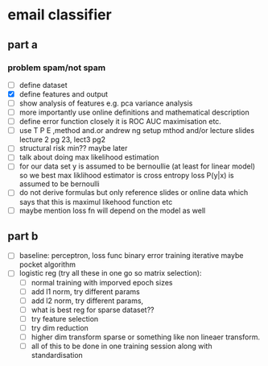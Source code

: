 # email classifier

## part a
### problem spam/not spam

- [ ] define dataset
- [x] define features and output
- [ ] show analysis of features e.g. pca variance analysis
- [ ] more importantly use online definitions and mathematical description
- [ ] define error function closely it is ROC AUC maximisation etc.
- [ ] use T P E ,method and.or andrew ng setup mthod and/or lecture slides lecture 2 pg 23, lect3 pg2
- [ ] structural risk min?? maybe later
- [ ] talk about doing max likelihood estimation
- [ ] for our data set y is assumed to be bernoullie (at least for linear model) so we best max liklihood estimator is cross entropy loss P(y|x) is assumed to be bernoulli
- [ ] do not derive formulas but only reference slides or online data which says that this is maximul likehood function etc
- [ ] maybe mention loss fn will depend on the model as well

## part b
- [ ] baseline: perceptron, loss func binary error training iterative maybe pocket algorithm
- [ ] logistic reg (try all these in one go so matrix selection):
    - [ ] normal training with imporved epoch sizes
    - [ ] add l1 norm, try different params
    - [ ] add l2 norm, try different params,
    - [ ] what is best reg for sparse dataset??
    - [ ] try feature selection
    - [ ] try dim reduction
    - [ ] higher dim transform sparse or something like non lineaer transform.
    - [ ] all of this to be done in one training session along with standardisation